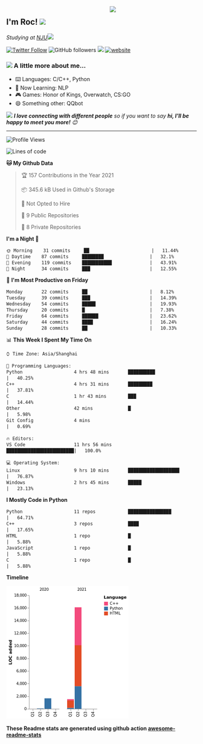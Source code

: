 <img align='right' src="https://media.giphy.com/media/M9gbBd9nbDrOTu1Mqx/giphy.gif" width="230">
<h2>I'm Roc! <img src="https://media.giphy.com/media/12oufCB0MyZ1Go/giphy.gif" width="50"></h2>
<p><em>Studying at <a href="http://www.nju.edu.cn">NJU</a><img src="https://media.giphy.com/media/WUlplcMpOCEmTGBtBW/giphy.gif" width="50"> 
</em></p>

[![Twitter Follow](https://img.shields.io/twitter/follow/Roc78862980?label=Follow)](https://twitter.com/intent/follow?screen_name=Roc78862980)
![GitHub followers](https://img.shields.io/github/followers/roc136?label=Follow&style=social)
![](https://visitor-badge.glitch.me/badge?page_id=Roc136.Roc136)
[![website](https://img.shields.io/badge/Website-46a2f1.svg?&style=flat-square&logo=Google-Chrome&logoColor=white&link=https://blog.roc136.top)](https://blog.roc136.top)
<!-- ![Waka Readme](https://github.com/anmol098/anmol098/workflows/Waka%20Readme/badge.svg) -->
<!-- [![Linkedin: anmol](https://img.shields.io/badge/-anmol-blue?style=flat-square&logo=Linkedin&logoColor=white&link=https://www.linkedin.com/in/anmol-p-singh/)](https://www.linkedin.com/in/anmol-p-singh/) -->

### <img src="https://media.giphy.com/media/VgCDAzcKvsR6OM0uWg/giphy.gif" width="50"> A little more about me...  

- ⌨️ Languages: C/C++, Python
- 🌱 Now Learning: NLP
- 🎮 Games: Honor of Kings, Overwatch, CS:GO
- 😄 Something other: QQbot

<img src="https://media.giphy.com/media/LnQjpWaON8nhr21vNW/giphy.gif" width="60"> <em><b>I love connecting with different people</b> so if you want to say <b>hi, I'll be happy to meet you more!</b> 😊</em>

---
<!--START_SECTION:waka-->
![Profile Views](http://img.shields.io/badge/Profile%20Views-0-blue)

![Lines of code](https://img.shields.io/badge/From%20Hello%20World%20I%27ve%20Written-19351%20lines%20of%20code-blue)

**🐱 My Github Data** 

> 🏆 157 Contributions in the Year 2021
 > 
> 📦 345.6 kB Used in Github's Storage 
 > 
> 🚫 Not Opted to Hire
 > 
> 📜 9 Public Repositories 
 > 
> 🔑 8 Private Repositories  
 > 
**I'm a Night 🦉** 

```text
🌞 Morning    31 commits     ██                       |   11.44% 
🌆 Daytime    87 commits     ████████                 |   32.1% 
🌃 Evening    119 commits    ███████████              |   43.91% 
🌙 Night      34 commits     ███                      |   12.55%

```
📅 **I'm Most Productive on Friday** 

```text
Monday       22 commits     ██                       |   8.12% 
Tuesday      39 commits     ███                      |   14.39% 
Wednesday    54 commits     █████                    |   19.93% 
Thursday     20 commits     █                        |   7.38% 
Friday       64 commits     ██████                   |   23.62% 
Saturday     44 commits     ████                     |   16.24% 
Sunday       28 commits     ██                       |   10.33%

```


📊 **This Week I Spent My Time On** 

```text
⌚︎ Time Zone: Asia/Shanghai

💬 Programming Languages: 
Python                   4 hrs 48 mins       ██████████               |   40.25% 
C++                      4 hrs 31 mins       █████████                |   37.81% 
C                        1 hr 43 mins        ███                      |   14.44% 
Other                    42 mins             █                        |   5.98% 
Git Config               4 mins                                       |   0.69%

🔥 Editors: 
VS Code                  11 hrs 56 mins      █████████████████████████|   100.0%

💻 Operating System: 
Linux                    9 hrs 10 mins       ███████████████████      |   76.87% 
Windows                  2 hrs 45 mins       █████                    |   23.13%

```

**I Mostly Code in Python** 

```text
Python                   11 repos            ████████████████         |   64.71% 
C++                      3 repos             ████                     |   17.65% 
HTML                     1 repo              █                        |   5.88% 
JavaScript               1 repo              █                        |   5.88% 
C                        1 repo              █                        |   5.88%

```


**Timeline**

![Chart not found](https://raw.githubusercontent.com/Roc136/Roc136/master/charts/bar_graph.png) 


<!--END_SECTION:waka-->

**These Readme stats are generated using github action [awesome-readme-stats](https://github.com/Roc136/waka-readme-stats)**

